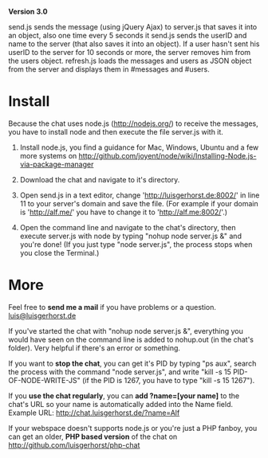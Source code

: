 **Version 3.0**

send.js sends the message (using jQuery Ajax) to server.js that saves it into an object, also one time every 5 seconds it send.js sends the userID and name to the server (that also saves it into an object). If a user hasn't sent his userID to the server for 10 seconds or more, the server removes him from the users object. refresh.js loads the messages and users as JSON object from the server and displays them in #messages and #users.

# Install

Because the chat uses node.js (http://nodejs.org/) to receive the messages, you have to install node and then execute the file server.js with it.

1. Install node.js, you find a guidance for Mac, Windows, Ubuntu and a few more systems on http://github.com/joyent/node/wiki/Installing-Node.js-via-package-manager

2. Download the chat and navigate to it's directory.

3. Open send.js in a text editor, change 'http://luisgerhorst.de:8002/' in line 11 to your server's domain and save the file. (For example if your domain is 'http://alf.me/' you have to change it to 'http://alf.me:8002/'.)

4. Open the command line and navigate to the chat's directory, then execute server.js with node by typing "nohup node server.js &" and you're done! (If you just type "node server.js", the process stops when you close the Terminal.)

# More

Feel free to **send me a mail** if you have problems or a question. luis@luisgerhorst.de

If you've started the chat with "nohup node server.js &", everything you would have seen on the command line is added to nohup.out (in the chat's folder). Very helpful if there's an error or something. 

If you want to **stop the chat**, you can get it's PID by typing "ps aux", search the process with the command "node server.js", and write "kill -s 15 PID-OF-NODE-WRITE-JS" (if the PID is 1267, you have to type "kill -s 15 1267").

If you **use the chat regularly**, you can **add ?name=[your name]** to the chat's URL so your name is automatically added into the Name field. Example URL: http://chat.luisgerhorst.de/?name=Alf

If your webspace doesn't supports node.js or you're just a PHP fanboy, you can get an older, **PHP based version** of the chat on http://github.com/luisgerhorst/php-chat